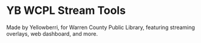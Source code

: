 # YB WCPL Stream Tools

Made by Yellowberri, for Warren County Public Library, featuring streaming overlays, web dashboard, and more.
